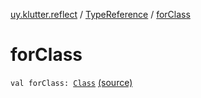 [uy.klutter.reflect](../index.md) / [TypeReference](index.md) / [forClass](.)


# forClass
<code>val forClass: [Class](http://docs.oracle.com/javase/6/docs/api/java/lang/Class.html)<Any></code> [(source)](https://github.com/kohesive/klutter/blob/master/reflect-core-jdk6/src/main/kotlin/uy/klutter/reflect/TypeInfo.kt#L20)<br/>

